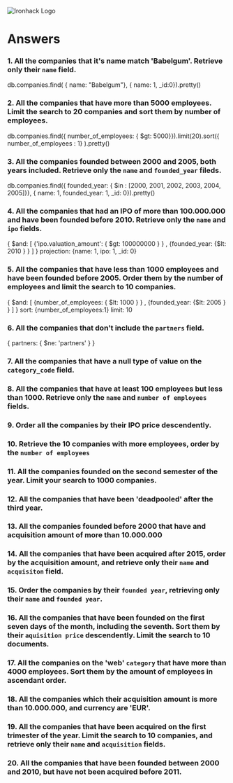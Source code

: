 ![Ironhack Logo](https://i.imgur.com/1QgrNNw.png)

# Answers

### 1. All the companies that it's name match 'Babelgum'. Retrieve only their `name` field.
db.companies.find( { name: "Babelgum"}, { name: 1, _id:0}).pretty()

### 2. All the companies that have more than 5000 employees. Limit the search to 20 companies and sort them by **number of employees**.
db.companies.find({ number_of_employees: { $gt: 5000}}).limit(20).sort({ number_of_employees : 1} ).pretty()

### 3. All the companies founded between 2000 and 2005, both years included. Retrieve only the `name` and `founded_year` fileds.
db.companies.find({ founded_year: { $in : [2000, 2001, 2002, 2003, 2004, 2005]}}, { name: 1, founded_year: 1, _id: 0}).pretty()

### 4. All the companies that had an IPO of more than 100.000.000 and have been founded before 2010. Retrieve only the `name` and `ipo` fields.

{ $and: [ {'ipo.valuation_amount': { $gt: 100000000 } } , {founded_year: {$lt: 2010 }  } ] }
projection: {name: 1, ipo: 1, _id: 0}

### 5. All the companies that have less than 1000 employees and have been founded before 2005. Order them by the number of employees and limit the search to 10 companies.

{ $and: [ {number_of_employees: { $lt: 1000 } } , {founded_year: {$lt: 2005 }  } ] }
sort: {number_of_employees:1}
limit: 10

### 6. All the companies that don't include the `partners` field.
{ partners: { $ne: 'partners' } }

### 7. All the companies that have a null type of value on the `category_code` field.

### 8. All the companies that have at least 100 employees but less than 1000. Retrieve only the `name` and `number of employees` fields.

### 9. Order all the companies by their IPO price descendently.

### 10. Retrieve the 10 companies with more employees, order by the `number of employees`

### 11. All the companies founded on the second semester of the year. Limit your search to 1000 companies.

### 12. All the companies that have been 'deadpooled' after the third year.

### 13. All the companies founded before 2000 that have and acquisition amount of more than 10.000.000

### 14. All the companies that have been acquired after 2015, order by the acquisition amount, and retrieve only their `name` and `acquisiton` field.

### 15. Order the companies by their `founded year`, retrieving only their `name` and `founded year`.

### 16. All the companies that have been founded on the first seven days of the month, including the seventh. Sort them by their `aquisition price` descendently. Limit the search to 10 documents.

### 17. All the companies on the 'web' `category` that have more than 4000 employees. Sort them by the amount of employees in ascendant order.

### 18. All the companies which their acquisition amount is more than 10.000.000, and currency are 'EUR'.

### 19. All the companies that have been acquired on the first trimester of the year. Limit the search to 10 companies, and retrieve only their `name` and `acquisition` fields.

### 20. All the companies that have been founded between 2000 and 2010, but have not been acquired before 2011.